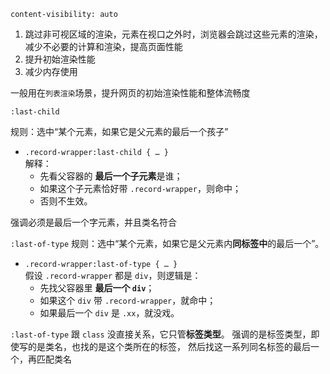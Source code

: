 
`content-visibility: auto`

1. 跳过非可视区域的渲染，元素在视口之外时，浏览器会跳过这些元素的渲染，减少不必要的计算和渲染，提高页面性能
2. 提升初始渲染性能
3. 减少内存使用

一般用在`列表渲染`场景，提升网页的初始渲染性能和整体流畅度


`:last-child`

规则：选中“某个元素，如果它是父元素的最后一个孩子”
- `.record-wrapper:last-child { … }`  
    解释：
    - 先看父容器的 **最后一个子元素**是谁；
    - 如果这个子元素恰好带 `.record-wrapper`，则命中；
    - 否则不生效。

强调必须是最后一个字元素，并且类名符合

`:last-of-type`
规则：选中“某个元素，如果它是父元素内**同标签中**的最后一个”。

- `.record-wrapper:last-of-type { … }`  
    假设 `.record-wrapper` 都是 `div`，则逻辑是：
    - 先找父容器里 **最后一个 `div`**；
    - 如果这个 `div` 带 `.record-wrapper`，就命中；
    - 如果最后一个 `div` 是 `.xx`，就没戏。
        

`:last-of-type` 跟 `class` 没直接关系，它只管**标签类型**。
强调的是标签类型，即使写的是类名，也找的是这个类所在的标签，
然后找这一系列同名标签的最后一个，再匹配类名



